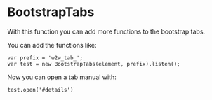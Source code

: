 # BootstrapTabs

With this function you can add more functions to the bootstrap tabs.

You can add the functions like:
```
var prefix = 'w2w_tab_';
var test = new BootstrapTabs(element, prefix).listen();
```

Now you can open a tab manual with:
```
test.open('#details')
```

